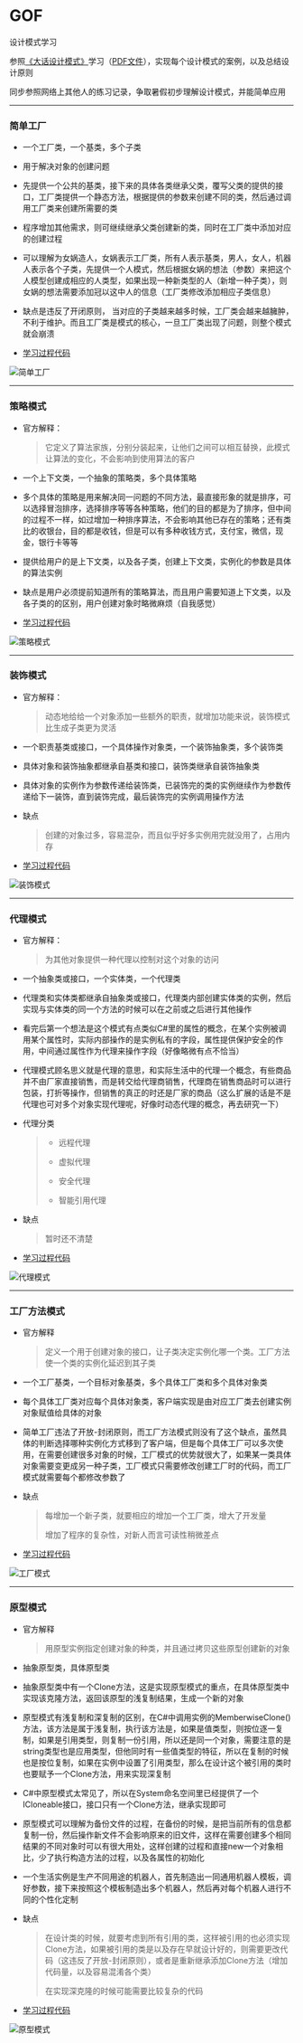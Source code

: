 # GOF
设计模式学习

参照[《大话设计模式》](https://book.douban.com/subject/2334288/)学习（[PDF文件](https://github.com/Davion2017/GOF/blob/master/GOF/Resources/PDF/%E5%A4%A7%E8%AF%9D%E8%AE%BE%E8%AE%A1%E6%A8%A1%E5%BC%8F(%E5%B8%A6%E7%9B%AE%E5%BD%95%E5%AE%8C%E6%95%B4%E7%89%88).pdf)），实现每个设计模式的案例，以及总结设计原则

同步参照网络上其他人的练习记录，争取暑假初步理解设计模式，并能简单应用

---

### 简单工厂
* 一个工厂类，一个基类，多个子类

* 用于解决对象的创建问题

* 先提供一个公共的基类，接下来的具体各类继承父类，覆写父类的提供的接口，工厂类提供一个静态方法，根据提供的参数来创建不同的类，然后通过调用工厂类来创建所需要的类

* 程序增加其他需求，则可继续继承父类创建新的类，同时在工厂类中添加对应的创建过程

* 可以理解为女娲造人，女娲表示工厂类，所有人表示基类，男人，女人，机器人表示各个子类，先提供一个人模式，然后根据女娲的想法（参数）来把这个人模型创建成相应的人类型，如果出现一种新类型的人（新增一种子类），则女娲的想法需要添加冠以这中人的信息（工厂类修改添加相应子类信息）

* 缺点是违反了开闭原则， 当对应的子类越来越多时候，工厂类会越来越臃肿，不利于维护。而且工厂类是模式的核心，一旦工厂类出现了问题，则整个模式就会崩溃

* [学习过程代码](https://github.com/Davion2017/GOF/tree/master/GOF/SimpleFactory)

![简单工厂](https://github.com/Davion2017/GOF/blob/master/GOF/Resources/Image/%E7%AE%80%E5%8D%95%E5%B7%A5%E5%8E%82.png)

---

### 策略模式
* 官方解释：
  > 它定义了算法家族，分别分装起来，让他们之间可以相互替换，此模式让算法的变化，不会影响到使用算法的客户

* 一个上下文类，一个抽象的策略类，多个具体策略

* 多个具体的策略是用来解决同一问题的不同方法，最直接形象的就是排序，可以选择冒泡排序，选择排序等等各种策略，他们的目的都是为了排序，但中间的过程不一样，如过增加一种排序算法，不会影响其他已存在的策略；还有类比的收银台，目的都是收钱，但是可以有多种收钱方式，支付宝，微信，现金，银行卡等等

* 提供给用户的是上下文类，以及各子类，创建上下文类，实例化的参数是具体的算法实例

* 缺点是用户必须提前知道所有的策略算法，而且用户需要知道上下文类，以及各子类的的区别，用户创建对象时略微麻烦（自我感觉）

* [学习过程代码](https://github.com/Davion2017/GOF/tree/master/GOF/Strategy)

![策略模式](https://github.com/Davion2017/GOF/blob/master/GOF/Resources/Image/%E7%AD%96%E7%95%A5%E6%A8%A1%E5%BC%8F.png)

---

### 装饰模式
* 官方解释：
  >动态地给给一个对象添加一些额外的职责，就增加功能来说，装饰模式比生成子类更为灵活
  
* 一个职责基类或接口，一个具体操作对象类，一个装饰抽象类，多个装饰类

* 具体对象和装饰抽象都继承自基类和接口，装饰类继承自装饰抽象类

* 具体对象的实例作为参数传递给装饰类，已装饰完的类的实例继续作为参数传递给下一装饰，直到装饰完成，最后装饰完的实例调用操作方法

* 缺点
  >创建的对象过多，容易混杂，而且似乎好多实例用完就没用了，占用内存
  
 * [学习过程代码](https://github.com/Davion2017/GOF/tree/master/GOF/Decorator)
 
 ![装饰模式](https://github.com/Davion2017/GOF/blob/master/GOF/Resources/Image/%E8%A3%85%E9%A5%B0%E6%A8%A1%E5%BC%8F.png)
 
 ---
 
 ### 代理模式
 * 官方解释：
    >为其他对象提供一种代理以控制对这个对象的访问
  
 * 一个抽象类或接口，一个实体类，一个代理类
 
 * 代理类和实体类都继承自抽象类或接口，代理类内部创建实体类的实例，然后实现与实体类的同一个方法的时候可以在之前或之后进行其他操作
 
 * 看完后第一个想法是这个模式有点类似C#里的属性的概念，在某个实例被调用某个属性时，实际内部操作的是实例私有的字段，属性提供保护安全的作用，中间通过属性作为代理来操作字段（好像略微有点不恰当）
 
 * 代理模式顾名思义就是代理的意思，和实际生活中的代理一个概念，有些商品并不由厂家直接销售，而是转交给代理商销售，代理商在销售商品时可以进行包装，打折等操作，但销售的真正的时还是厂家的商品（这么扩展的话是不是代理也可对多个对象实现代理呢，好像时动态代理的概念，再去研究一下）
 
 * 代理分类
    > * 远程代理
    >
    > * 虚拟代理
    >
    > * 安全代理
    >
    > * 智能引用代理
 * 缺点
    >暂时还不清楚
  
 * [学习过程代码](https://github.com/Davion2017/GOF/tree/master/GOF/Proxy)
 
 ![代理模式](https://github.com/Davion2017/GOF/blob/master/GOF/Resources/Image/%E4%BB%A3%E7%90%86%E6%A8%A1%E5%BC%8F.png)
 
 ---
 
 ### 工厂方法模式
 * 官方解释
    >定义一个用于创建对象的接口，让子类决定实例化哪一个类。工厂方法使一个类的实例化延迟到其子类
 
 * 一个工厂基类，一个目标对象基类，多个具体工厂类和多个具体对象类
 
 * 每个具体工厂类对应每个具体对象类，客户端实现是由对应工厂类去创建实例对象赋值给具体的对象
 
 * 简单工厂违法了开放-封闭原则，而工厂方法模式则没有了这个缺点，虽然具体的判断选择哪种实例化方式移到了客户端，但是每个具体工厂可以多次使用，在需要创建很多对象的时候，工厂模式的优势就很大了，如果某一类具体对象需要变更成另一种子类，工厂模式只需要修改创建工厂时的代码，而工厂模式就需要每个都修改参数了
 
 * 缺点
    >每增加一个新子类，就要相应的增加一个工厂类，增大了开发量
    >
    >增加了程序的复杂性，对新人而言可读性稍微差点
    
*  [学习过程代码](https://github.com/Davion2017/GOF/tree/master/GOF/Factory)

![工厂模式](https://github.com/Davion2017/GOF/blob/master/GOF/Resources/Image/%E5%B7%A5%E5%8E%82%E6%A8%A1%E5%BC%8F.png)

---

### 原型模式

* 官方解释
  >用原型实例指定创建对象的种类，并且通过拷贝这些原型创建新的对象
* 抽象原型类，具体原型类

* 抽象原型类中有一个Clone方法，这是实现原型模式的重点，在具体原型类中实现该克隆方法，返回该原型的浅复制结果，生成一个新的对象

* 原型模式有浅复制和深复制的区别，在C#中调用实例的MemberwiseClone()方法，该方法是属于浅复制，执行该方法是，如果是值类型，则按位逐一复制，如果是引用类型，则复制一份引用，所以还是同一个对象，需要注意的是string类型也是应用类型，但他同时有一些值类型的特征，所以在复制的时候也是按位复制，如果在实例中设置了引用类型，那么在设计这个被引用的类时也要赋予一个Clone方法，用来实现深复制

* C#中原型模式太常见了，所以在System命名空间里已经提供了一个ICloneable接口，接口只有一个Clone方法，继承实现即可

* 原型模式可以理解为备份文件的过程，在备份的时候，是把当前所有的信息都复制一份，然后操作新文件不会影响原来的旧文件，这样在需要创建多个相同结果的不同对象时可以有很大用处，这样创建的过程和直接new一个对象相比，少了执行构造方法的过程，以及各属性的初始化

* 一个生活实例是生产不同用途的机器人，首先制造出一同通用机器人模板，调好参数，接下来按照这个模板制造出多个机器人，然后再对每个机器人进行不同的个性化定制

* 缺点
  >在设计类的时候，就要考虑到所有引用的类，这样被引用的也必须实现Clone方法，如果被引用的类是以及存在早就设计好的，则需要更改代码（这违反了开放-封闭原则），或者是重新继承添加Clone方法（增加代码量，以及容易混淆各个类）
  >
  >在实现深克隆的时候可能需要比较复杂的代码

* [学习过程代码](https://github.com/Davion2017/GOF/tree/master/GOF/Prototype)

![原型模式](https://github.com/Davion2017/GOF/blob/master/GOF/Resources/Image/%E5%8E%9F%E5%9E%8B%E6%A8%A1%E5%BC%8F.png)
